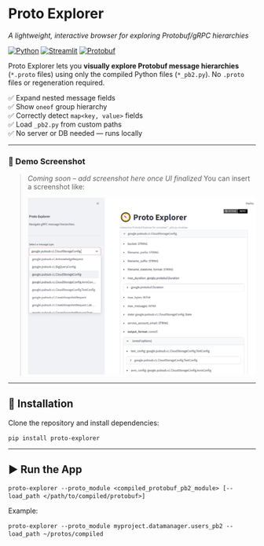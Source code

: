 # Proto Explorer
*A lightweight, interactive browser for exploring Protobuf/gRPC hierarchies*

[![Python](https://img.shields.io/badge/python-3.10%2B-blue)]()
[![Streamlit](https://img.shields.io/badge/streamlit-app-red)](https://streamlit.io/)
[![Protobuf](https://img.shields.io/badge/protobuf-compiler-green)]()

Proto Explorer lets you **visually explore Protobuf message hierarchies** (`*.proto` files) using only the compiled Python files (`*_pb2.py`). No `.proto` files or regeneration required.

✅ Expand nested message fields  
✅ Show `oneof` group hierarchy  
✅ Correctly detect `map<key, value>` fields  
✅ Load `_pb2.py` from custom paths  
✅ No server or DB needed — runs locally  

---

### 🌟 Demo Screenshot

> _Coming soon – add screenshot here once UI finalized_
> You can insert a screenshot like:
>
> ![Proto Explorer Screenshot](docs/screenshot.png)

---

## 🔧 Installation

Clone the repository and install dependencies:
```text
pip install proto-explorer
```
---

## ▶️ Run the App

```text
proto-explorer --proto_module <compiled_protobuf_pb2_module> [--load_path </path/to/compiled/protobuf>]
```

Example:

```text
proto-explorer --proto_module myproject.datamanager.users_pb2 --load_path ~/protos/compiled
```

